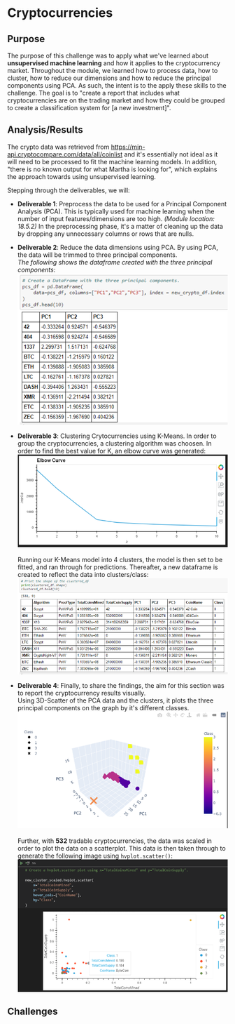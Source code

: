 # Cryptocurrencies

## Purpose

The purpose of this challenge was to apply what we've learned about **unsupervised machine learning** and how it applies to the cryptocurrency market. Throughout the module,
we learned how to process data, how to cluster, how to reduce our dimensions and how to reduce the principal components using PCA. As such, the intent is to the apply these skills to the challenge. The goal is to "create a report that includes what cryptocurrencies are on the trading market and how they could be grouped to create a classification system for [a new investment]".

## Analysis/Results

The crypto data was retrieved from https://min-api.cryptocompare.com/data/all/coinlist and it's essentially not ideal as it will need to be processed to fit the machine learning models. In addition, "there is no known output for what Martha is looking for", which explains the approach towards using unsupervised learning. 

Stepping through the deliverables, we will:<br>

- **Deliverable 1**: Preprocess the data to be used for a Principal Component Analysis (PCA). This is typically used for machine learning when the number of input features/dimensions are too high. *(Module location: 18.5.2)* In the preprocessing phase, it's a matter of cleaning up the data by dropping any unnecessary columns or rows that are nulls.

- **Deliverable 2**: Reduce the data dimensions using PCA. By using PCA, the data will be trimmed to three principal components. <br>
      *The following shows the dataframe created with the three principal components:*<br>
![](resources/pcadataframe.png)

- **Deliverable 3**: Clustering Crytocurrencies using K-Means. In order to group the cryptocurrencies, a clustering algorithm was choosen. In order to find the best value for K, an elbow curve was generated: <br>
![](resources/elbowcurve.png)<br><br>
Running our K-Means model into 4 clusters, the model is then set to be fitted, and ran through for predictions. Thereafter, a new dataframe is created to reflect the data into clusters/class:<br>
![](resources/clustered_df.PNG)<br>
 
- **Deliverable 4**: Finally, to share the findings, the aim for this section was to report the cryptocurrency results visually.<br> Using 3D-Scatter of the PCA data and the clusters, it plots the three principal components on the graph by it's different classes.
![](resources/3d_scatter.png)<br><br>
Further, with **532** tradable cryptocurrencies, the data was scaled in order to plot the data on a scatterplot. This data is then taken through to generate the following image using `hvplot.scatter()`: <br>
![](resources/hvplot.png)<br>


## Challenges
